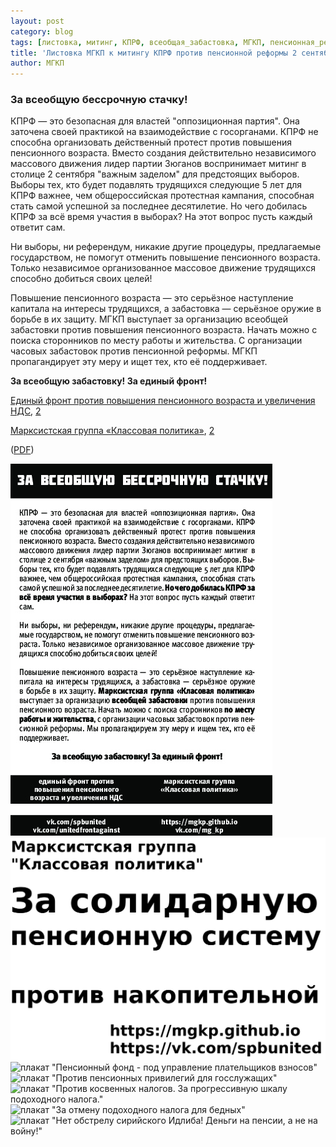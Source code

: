 ```yaml
---
layout: post
category: blog
tags: [листовка, митинг, КПРФ, всеобщая_забастовка, МГКП, пенсионная_реформа, Единый_фронт]
title: 'Листовка МГКП к митингу КПРФ против пенсионной реформы 2 сентября'
author: МГКП
---
```


### За всеобщую бессрочную стачку!

КПРФ — это безопасная для властей "оппозиционная партия". Она заточена своей практикой на взаимодействие с госорганами. КПРФ не способна организовать действенный протест против повышения пенсионного возраста. Вместо создания действительно независимого массового движения лидер партии Зюганов воспринимает митинг в столице 2 сентября "важным заделом" для предстоящих выборов. Выборы тех, кто будет подавлять трудящихся следующие 5 лет для КПРФ важнее, чем общероссийская протестная кампания, способная стать самой успешной за последнее десятилетие. Но чего добилась КПРФ за всё время участия в выборах? На этот вопрос пусть каждый ответит сам.

Ни выборы, ни референдум, никакие другие процедуры, предлагаемые государством, не помогут отменить повышение пенсионного возраста. Только независимое организованное массовое движение трудящихся способно добиться своих целей!

Повышение пенсионного возраста — это серьёзное наступление капитала на интересы трудящихся, а забастовка — серьёзное оружие в борьбе в их защиту. МГКП выступает за организацию всеобщей забастовки против повышения пенсионного возраста. Начать можно с поиска сторонников по месту работы и жительства. С организации часовых забастовок против пенсионной реформы. МГКП пропагандирует эту меру и ищет тех, кто её поддерживает.

**За всеобщую забастовку! За единый фронт!**

[Единый фронт против повышения пенсионного возраста и увеличения НДС](https://vk.com/spbunited), [2](https://vk.com/unitedfrontagainst)

[Марксистская группа «Классовая политика»](https://mgkp.github.io), [2](https://vk.com/mg_kp)

([PDF](/files/leaflet20180902.pdf))

![Листовка МГКП к митингу КПРФ против пенсионной реформы 2 сентября](/images/leaflet20180902.jpg)
![плакат "За солидарную пенсионную систему против накопительной"](/images/plakat_solid.jpg)
![плакат "Пенсионный фонд - под управление плательщиков взносов"](plakat_pens_fond.jpg)
![плакат "Против пенсионных привилегий для госслужащих"](plakat_priv.jpg)
![плакат "Против косвенных налогов. За прогрессивную шкалу подоходного налога."](plakat_progress.jpg)
![плакат "За отмену подоходного налога для бедных"](plakat_poor.jpg)
![плакат "Нет обстрелу сирийского Идлиба! Деньги на пенсии, а не на войну!"](plakat_idlib.jpg)
